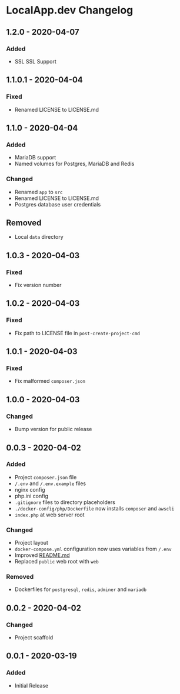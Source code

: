 # LocalApp.dev Changelog

## 1.2.0 - 2020-04-07

### Added

- SSL SSL Support

## 1.1.0.1 - 2020-04-04

### Fixed

- Renamed LICENSE to LICENSE.md

## 1.1.0 - 2020-04-04

### Added

- MariaDB support
- Named volumes for Postgres, MariaDB and Redis

### Changed

- Renamed `app` to `src`
- Renamed LICENSE to LICENSE.md
- Postgres database user credentials

## Removed

- Local `data` directory

## 1.0.3 - 2020-04-03

### Fixed

- Fix version number

## 1.0.2 - 2020-04-03

### Fixed

- Fix path to LICENSE file in `post-create-project-cmd`

## 1.0.1 - 2020-04-03

### Fixed

- Fix malformed `composer.json`

## 1.0.0 - 2020-04-03

### Changed

- Bump version for public release

## 0.0.3 - 2020-04-02

### Added

- Project `composer.json` file
- `/.env` and `/.env.example` files
- nginx config
- php.ini config
- `.gitignore` files to directory placeholders
- `./docker-config/php/Dockerfile` now installs `composer` and `awscli`
- `index.php` at web server root 

### Changed

- Project layout
- `docker-compose.yml` configuration now uses variables from `/.env` 
- Improved [README.md](./README.md)
- Replaced `public` web root with `web`

### Removed

- Dockerfiles for  `postgresql`, `redis`, `adminer` and `mariadb`

## 0.0.2 - 2020-04-02

### Changed

- Project scaffold

## 0.0.1 - 2020-03-19
### Added

- Initial Release